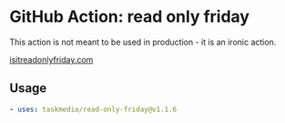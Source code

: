 # GitHub Action: read only friday

This action is not meant to be used in production - it is an ironic action.

[isitreadonlyfriday.com](https://isitreadonlyfriday.com/)

## Usage

```yaml
- uses: taskmedia/read-only-friday@v1.1.6
```
